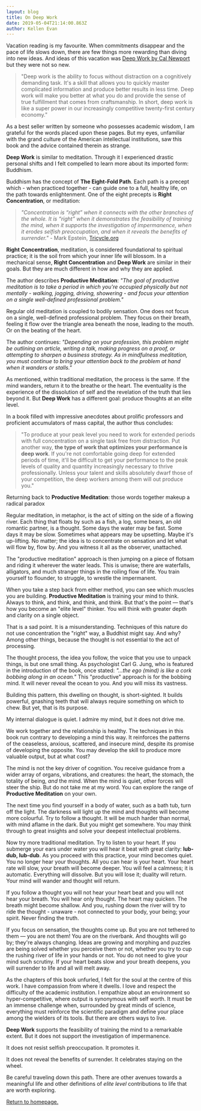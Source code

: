 ```yaml
---
layout: blog
title: On Deep Work
date: 2019-05-04T21:14:00.863Z
author: Kellen Evan
---
```

Vacation reading is my favourite. When commitments disappear and the pace of life slows down, there are few things more rewarding than diving into new ideas. And ideas of this vacation was [Deep Work by Cal Newport](http://www.calnewport.com/books/deep-work/) but they were not so new.

> "Deep work is the ability to focus without distraction on a cognitively demanding task. It's a skill that allows you to quickly master complicated information and produce better results in less time. Deep work will make you better at what you do and provide the sense of true fulfillment that comes from craftsmanship. In short, deep work is like a super power in our increasingly competitive twenty-first century economy."

As a best seller written by someone who possesses academic wisdom, I am grateful for the words placed upon these pages. But my eyes, unfamiliar with the grand culture of the American intellectual institutions, saw this book and the advice contained therein as strange.

**Deep Work** is similar to meditation. Through it I experienced drastic personal shifts and I felt compelled to learn more about its imported form: Buddhism.

Buddhism has the concept of **The Eight-Fold Path**. Each path is a precept which - when practiced together - can guide one to a full, healthy life, on the path towards enlightenment. One of the eight precepts is **Right Concentration**, or meditation:

>  *"Concentration is “right” when it connects with the other branches of the whole. It is “right” when it demonstrates the feasibility of training the mind, when it supports the investigation of impermanence, when it erodes selfish preoccupation, and when it reveals the benefits of surrender."* - Mark Epstein, [Tricycle.org](https://tricycle.org/magazine/meditations-secret-ingredient/)

**Right Concentration**, meditation, is considered foundational to spiritual practice; it is the soil from which your inner life will blossom. In a mechanical sense, **Right Concentration** and **Deep Work** are similar in their goals. But they are much different in how and why they are applied.

The author describes **Productive Meditation**: *"The goal of productive meditation is to take a period in which you're occupied physically but not mentally - walking, jogging, driving, showering - and focus your attention on a single well-defined professional problem."*

Regular old meditation is coupled to bodily sensation. One does not focus on a single, well-defined professional problem. They focus on their breath, feeling it flow over the triangle area beneath the nose, leading to the mouth. Or on the beating of the heart.

The author continues: *"Depending on your profession, this problem might be outlining an article, writing a talk, making progress on a proof, or attempting to sharpen a business strategy. As in mindfulness meditation, you must continue to bring your attention back to the problem at hand when it wanders or stalls."*

As mentioned, within traditional meditation, the process is the same. If the mind wanders, return it to the breathe or the heart. The eventuality is the experience of the dissolution of self and the revelation of the truth that lies beyond it. But **Deep Work** has a different goal: produce thoughts at an elite level.

In a book filled with impressive anecdotes about prolific professors and proficient accumulators of mass capital, the author thus concludes:

> "To produce at your peak level you need to work for extended periods with full concentration on a single task free from distraction. Put another way, **the type of work that optimizes your performance is deep work**. If you're not comfortable going deep for extended periods of time, it'll be difficult to get your performance to the peak levels of quality and quantity increasingly necessary to thrive professionally. Unless your talent and skills absolutely dwarf those of your competition, the deep workers among them will out produce you."

Returning back to **Productive Meditation**: those words together makeup a radical paradox

Regular meditation, in metaphor, is the act of sitting on the side of a flowing river. Each thing that floats by such as a fish, a log, some bears, an old romantic partner, is a thought. Some days the water may be fast. Some days it may be slow. Sometimes what appears may be upsetting. Maybe it's up-lifting. No matter; the idea is to concentrate on sensation and let what will flow by, flow by. And you witness it all as the observer, unattached.

The "productive meditation" approach is then jumping on a piece of flotsam and riding it wherever the water leads. This is unwise; there are waterfalls, alligators, and much stranger things in the roiling flow of life. You train yourself to flounder, to struggle, to wrestle the impermanent.

When you take a step back from either method, you can see which muscles you are building. **Productive Meditation** is training your mind to think. Always to think, and think, and think, and think. But that's the point — that's how you become an "elite level" thinker. You will think with greater depth and clarity on a single object.

That is a sad point. It is a misunderstanding. Techniques of this nature do not use concentration the "right" way, a Buddhist might say. And why? Among other things, because the thought is not essential to the act of processing.

The thought process, the idea you follow, the voice that you use to unpack things, is but one small thing. As psychologist Carl G. Jung, who is featured in the introduction of the book, once stated: *"...the ego (mind) is like a cork bobbing along in an ocean."* This "productive" approach is for the bobbing mind. It will never reveal the ocean to you. And you will miss its vastness.

Building this pattern, this dwelling on thought, is short-sighted. It builds powerful, gnashing teeth that will always require something on which to chew. But yet, that is its purpose.

My internal dialogue is quiet. I admire my mind, but it does not drive me.

We work together and the relationship is healthy. The techniques in this book run contrary to developing a mind this way. It reinforces the patterns of the ceaseless, anxious, scattered, and insecure mind, despite its promise of developing the opposite. You may develop the skill to produce more valuable output, but at what cost?

The mind is not the key driver of cognition. You receive guidance from a wider array of organs, vibrations, and creatures: the heart, the stomach, the totality of being, *and* the mind. When the mind is quiet, other forces will steer the ship. But do not take me at my word. You can explore the range of **Productive Meditation** on your own.

The next time you find yourself in a body of water, such as a bath tub, turn off the light. The darkness will light up the mind and thoughts will become more colourful. Try to follow a thought. It will be much harder than normal, with mind aflame in the dark. But you might get somewhere. You may think through to great insights and solve your deepest intellectual problems.

Now try more traditional meditation. Try to listen to your heart. If you submerge your ears under water you will hear it beat with great clarity: **lub-dub, lub-dub**. As you proceed with this practice, your mind becomes quiet. You no longer hear your thoughts. All you can hear is your heart. Your heart rate will slow, your breath will become deeper. You will feel a calmness; it is automatic. Everything will dissolve. But you will lose it; duality will return. Your mind will wander and thought will return.

If you follow a thought you will not hear your heart beat and you will not hear your breath. You will hear only thought. The heart may quicken.  The breath might become shallow. And you, rushing down the river will try to ride the thought - unaware - not connected to your body, your being; your spirit. Never finding the truth.

If you focus on sensation, the thoughts come up. But you are not tethered to them — you are not them! You are on the riverbank. And thoughts will go by; they're always changing. Ideas are growing and morphing and puzzles are being solved whether you perceive them or not, whether you try to cup the rushing river of life in your hands or not. You do not need to give your mind such scrutiny. If your heart beats slow and your breath deepens, you will surrender to life and all will melt away.

As the chapters of this book unfurled, I felt for the soul at the centre of this work. I have compassion from where it dwells. I love and respect the difficulty of the academic institution. I empathize about an environment so hyper-competitive, where output is synonymous with self worth. It must be an immense challenge when, surrounded by great minds of science, everything must reinforce the scientific paradigm and define your place among the wielders of its tools. But there are others ways to live.

**Deep Work** supports the feasibility of training the mind to a remarkable extent. But it does not support the investigation of impermanence.

It does not resist selfish preoccupation. It promotes it.

It does not reveal the benefits of surrender. It celebrates staying on the wheel.

Be careful traveling down this path. There are other avenues towards a meaningful life and other definitions of *elite level* contributions to life that are worth exploring.

[Return to homepage.](/)
